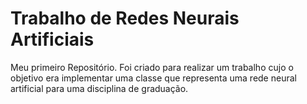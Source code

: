 # Trabalho de Redes Neurais Artificiais

Meu primeiro Repositório. Foi criado para realizar um trabalho cujo o objetivo era implementar uma classe que representa uma rede neural artificial para uma disciplina de graduação.
